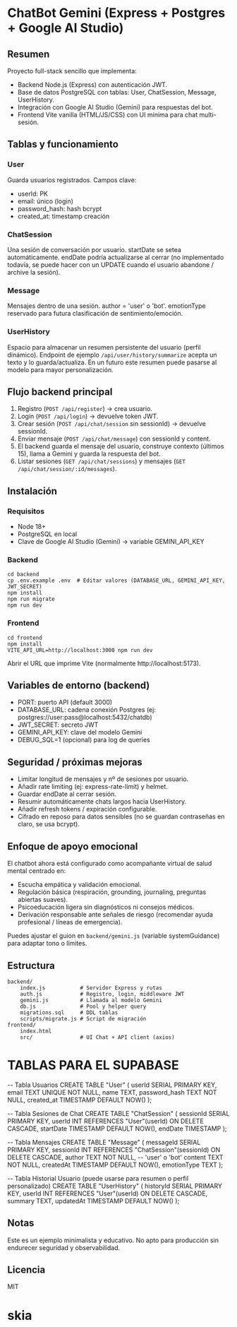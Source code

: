 # ChatBot Gemini (Express + Postgres + Google AI Studio)

## Resumen
Proyecto full-stack sencillo que implementa:
- Backend Node.js (Express) con autenticación JWT.
- Base de datos PostgreSQL con tablas: User, ChatSession, Message, UserHistory.
- Integración con Google AI Studio (Gemini) para respuestas del bot.
- Frontend Vite vanilla (HTML/JS/CSS) con UI mínima para chat multi-sesión.

## Tablas y funcionamiento
### User
Guarda usuarios registrados.
Campos clave:
- userId: PK
- email: único (login)
- password_hash: hash bcrypt
- created_at: timestamp creación

### ChatSession
Una sesión de conversación por usuario. startDate se setea automáticamente. endDate podría actualizarse al cerrar (no implementado todavía, se puede hacer con un UPDATE cuando el usuario abandone / archive la sesión).

### Message
Mensajes dentro de una sesión. author = 'user' o 'bot'. emotionType reservado para futura clasificación de sentimiento/emoción.

### UserHistory
Espacio para almacenar un resumen persistente del usuario (perfil dinámico). Endpoint de ejemplo `/api/user/history/summarize` acepta un texto y lo guarda/actualiza. En un futuro este resumen puede pasarse al modelo para mayor personalización.

## Flujo backend principal
1. Registro (`POST /api/register`) -> crea usuario.
2. Login (`POST /api/login`) -> devuelve token JWT.
3. Crear sesión (`POST /api/chat/session` sin sessionId) -> devuelve sessionId.
4. Enviar mensaje (`POST /api/chat/message`) con sessionId y content.
5. El backend guarda el mensaje del usuario, construye contexto (últimos 15), llama a Gemini y guarda la respuesta del bot.
6. Listar sesiones (`GET /api/chat/sessions`) y mensajes (`GET /api/chat/session/:id/messages`).

## Instalación
### Requisitos
- Node 18+
- PostgreSQL en local
- Clave de Google AI Studio (Gemini) -> variable GEMINI_API_KEY

### Backend
```
cd backend
cp .env.example .env  # Editar valores (DATABASE_URL, GEMINI_API_KEY, JWT_SECRET)
npm install
npm run migrate
npm run dev
```

### Frontend
```
cd frontend
npm install
VITE_API_URL=http://localhost:3000 npm run dev
```
Abrir el URL que imprime Vite (normalmente http://localhost:5173).

## Variables de entorno (backend)
- PORT: puerto API (default 3000)
- DATABASE_URL: cadena conexión Postgres (ej: postgres://user:pass@localhost:5432/chatdb)
- JWT_SECRET: secreto JWT
- GEMINI_API_KEY: clave del modelo Gemini
- DEBUG_SQL=1 (opcional) para log de queries

## Seguridad / próximas mejoras
- Limitar longitud de mensajes y nº de sesiones por usuario.
- Añadir rate limiting (ej: express-rate-limit) y helmet.
- Guardar endDate al cerrar sesión.
- Resumir automáticamente chats largos hacia UserHistory.
- Añadir refresh tokens / expiración configurable.
- Cifrado en reposo para datos sensibles (no se guardan contraseñas en claro, se usa bcrypt).

## Enfoque de apoyo emocional
El chatbot ahora está configurado como acompañante virtual de salud mental centrado en:
- Escucha empática y validación emocional.
- Regulación básica (respiración, grounding, journaling, preguntas abiertas suaves).
- Psicoeducación ligera sin diagnósticos ni consejos médicos.
- Derivación responsable ante señales de riesgo (recomendar ayuda profesional / líneas de emergencia).

Puedes ajustar el guion en `backend/gemini.js` (variable systemGuidance) para adaptar tono o límites.

## Estructura
```
backend/
	index.js           # Servidor Express y rutas
	auth.js            # Registro, login, middleware JWT
	gemini.js          # Llamada al modelo Gemini
	db.js              # Pool y helper query
	migrations.sql     # DDL tablas
	scripts/migrate.js # Script de migración
frontend/
	index.html
	src/               # UI Chat + API client (axios)
```

# TABLAS PARA EL SUPABASE

-- Tabla Usuarios CREATE TABLE "User" ( userId SERIAL PRIMARY KEY, email TEXT UNIQUE NOT NULL, name TEXT, password_hash TEXT NOT NULL, created_at TIMESTAMP DEFAULT NOW() );

-- Tabla Sesiones de Chat CREATE TABLE "ChatSession" ( sessionId SERIAL PRIMARY KEY, userId INT REFERENCES "User"(userId) ON DELETE CASCADE, startDate TIMESTAMP DEFAULT NOW(), endDate TIMESTAMP );

-- Tabla Mensajes CREATE TABLE "Message" ( messageId SERIAL PRIMARY KEY, sessionId INT REFERENCES "ChatSession"(sessionId) ON DELETE CASCADE, author TEXT NOT NULL, -- 'user' o 'bot' content TEXT NOT NULL, createdAt TIMESTAMP DEFAULT NOW(), emotionType TEXT );

-- Tabla Historial Usuario (puede usarse para resumen o perfil personalizado) CREATE TABLE "UserHistory" ( historyId SERIAL PRIMARY KEY, userId INT REFERENCES "User"(userId) ON DELETE CASCADE, summary TEXT, updatedAt TIMESTAMP DEFAULT NOW() );


## Notas
Este es un ejemplo minimalista y educativo. No apto para producción sin endurecer seguridad y observabilidad.

## Licencia
MIT
# skia
